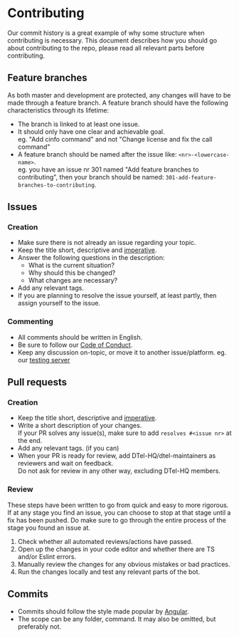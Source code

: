 # Contributing 
Our commit history is a great example of why some structure when contributing is necessary.
This document describes how you should go about contributing to the repo, please read all relevant parts before contributing.

## Feature branches
As both master and development are protected, any changes will have to be made through a feature branch. A feature branch should have the following characteristics through its lifetime:

- The branch is linked to at least one issue.
- It should only have one clear and achievable goal.  
eg. "Add cinfo command" and not "Change license and fix the call command"
- A feature branch should be named after the issue like: `<nr>-<lowercase-name>`.  
eg. you have an issue nr 301 named "Add feature branches to contributing", then your branch should be named: `301-add-feature-branches-to-contributing`.

## Issues
### Creation
- Make sure there is not already an issue regarding your topic.
- Keep the title short, descriptive and [imperative].
- Answer the following questions in the description:
  - What is the current situation?
  - Why should this be changed?
  - What changes are necessary?
- Add any relevant tags.
- If you are planning to resolve the issue yourself, at least partly, then assign yourself to the issue.

### Commenting
- All comments should be written in English.
- Be sure to follow our [Code of Conduct].
- Keep any discussion on-topic, or move it to another issue/platform. eg. our [testing server][invite-test]

## Pull requests

### Creation
- Keep the title short, descriptive and [imperative].
- Write a short description of your changes.  
If your PR solves any issue(s), make sure to add `resolves #<issue nr>` at the end.
- Add any relevant tags. (if you can)
- When your PR is ready for review, add DTel-HQ/dtel-maintainers as reviewers and wait on feedback.  
Do not ask for review in any other way, excluding DTel-HQ members.

### Review
These steps have been written to go from quick and easy to more rigorous.  
If at any stage you find an issue, you can choose to stop at that stage until a fix has been pushed. Do make sure to go through the entire process of the stage you found an issue at. 

1. Check whether all automated reviews/actions have passed.
2. Open up the changes in your code editor and whether there are TS and/or Eslint errors.
3. Manually review the changes for any obvious mistakes or bad practices.
4. Run the changes locally and test any relevant parts of the bot.

## Commits
- Commits should follow the style made popular by [Angular][Angular contributing].
- The scope can be any folder, command. It may also be omitted, but preferably not.


<!-- Dictionary -->
[imperative]: https://examples.yourdictionary.com/imperative-sentence-examples.html

<!-- Docs links -->
[Code of Conduct]: ./CODE-OF-CONDUCT.md

<!-- Other links -->
[Angular contributing]: https://github.com/angular/angular/blob/master/CONTRIBUTING.md#commit
[invite-test]: https://discord.gg/uWQfxdXtFY
